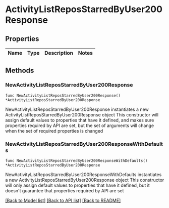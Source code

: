 # ActivityListReposStarredByUser200Response

## Properties

Name | Type | Description | Notes
------------ | ------------- | ------------- | -------------

## Methods

### NewActivityListReposStarredByUser200Response

`func NewActivityListReposStarredByUser200Response() *ActivityListReposStarredByUser200Response`

NewActivityListReposStarredByUser200Response instantiates a new ActivityListReposStarredByUser200Response object
This constructor will assign default values to properties that have it defined,
and makes sure properties required by API are set, but the set of arguments
will change when the set of required properties is changed

### NewActivityListReposStarredByUser200ResponseWithDefaults

`func NewActivityListReposStarredByUser200ResponseWithDefaults() *ActivityListReposStarredByUser200Response`

NewActivityListReposStarredByUser200ResponseWithDefaults instantiates a new ActivityListReposStarredByUser200Response object
This constructor will only assign default values to properties that have it defined,
but it doesn't guarantee that properties required by API are set


[[Back to Model list]](../README.md#documentation-for-models) [[Back to API list]](../README.md#documentation-for-api-endpoints) [[Back to README]](../README.md)


